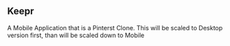## Keepr

A Mobile Application that is a Pinterst Clone. This will be scaled to Desktop version first, than will be scaled down to Mobile
